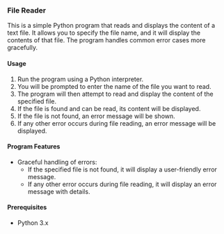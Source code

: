 ### File Reader

This is a simple Python program that reads and displays the content of a text file. It allows you to specify the file name, and it will display the contents of that file. The program handles common error cases more gracefully.

#### Usage

1. Run the program using a Python interpreter.
2. You will be prompted to enter the name of the file you want to read.
3. The program will then attempt to read and display the content of the specified file.
4. If the file is found and can be read, its content will be displayed.
5. If the file is not found, an error message will be shown.
6. If any other error occurs during file reading, an error message will be displayed.

#### Program Features

- Graceful handling of errors:
  - If the specified file is not found, it will display a user-friendly error message.
  - If any other error occurs during file reading, it will display an error message with details.

#### Prerequisites

- Python 3.x
